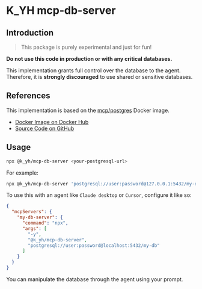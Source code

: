 # K_YH mcp-db-server

## Introduction

> This package is purely experimental and just for fun!

**Do not use this code in production or with any critical databases.**

This implementation grants full control over the database to the agent.
Therefore, it is **strongly discouraged** to use shared or sensitive databases.

## References

This implementation is based on the [mcp/postgres](https://hub.docker.com/r/mcp/postgres) Docker image.

- [Docker Image on Docker Hub](https://hub.docker.com/r/mcp/postgres)
- [Source Code on GitHub](https://github.com/modelcontextprotocol/servers/blob/2025.4.24/src/postgres/index.ts)

## Usage

```bash
npx @k_yh/mcp-db-server <your-postgresql-url>
```

For example:

```bash
npx @k_yh/mcp-db-server 'postgresql://user:password@127.0.0.1:5432/my-db'
```

To use this with an agent like `Claude desktop` or `Cursor`, configure it like so:

```json
{
  "mcpServers": {
    "my-db-server": {
      "command": "npx",
      "args": [
        "-y",
        "@k_yh/mcp-db-server",
        "postgresql://user:password@localhost:5432/my-db"
      ]
    }
  }
}
```

You can manipulate the database through the agent using your prompt.
